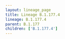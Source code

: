 ```yaml
---
layout: lineage_page
title: Lineage B.1.177.4
lineage: B.1.177.4
parent: B.1.177
children: ['B.1.177.4']
---
```

